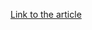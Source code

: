 [Link to the article](https://www.trendmicro.com/content/dam/trendmicro/global/en/research/23/c/iron-tiger-sysupdate-reappears-adds-linux-targeting/IOCs-iron-tiger-sysupdate-reappears-adds-linux-targeting.txt)
